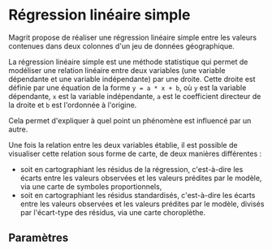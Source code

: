 # Régression linéaire simple

Magrit propose de réaliser une régression linéaire simple entre les valeurs contenues dans deux colonnes d'un jeu de données géographique.

La régression linéaire simple est une méthode statistique qui permet de modéliser une relation linéaire entre deux variables
(une variable dépendante et une variable indépendante) par une droite.
Cette droite est définie par une équation de la forme `y = a * x + b`, où `y` est la variable dépendante, `x` est la variable indépendante, `a` est le coefficient directeur de la droite et `b` est l'ordonnée à l'origine.

Cela permet d'expliquer à quel point un phénomène est influencé par un autre.

Une fois la relation entre les deux variables établie, il est possible de visualiser cette relation sous forme de carte, de deux manières différentes :

- soit en cartographiant les résidus de la régression, c'est-à-dire les écarts entre les valeurs observées et les valeurs prédites par le modèle,
  via une carte de symboles proportionnels,
- soit en cartographiant les résidus standardisés, c'est-à-dire les écarts entre les valeurs observées et les valeurs prédites par le modèle, divisés par l'écart-type des résidus,
  via une carte choroplèthe.

## Paramètres

